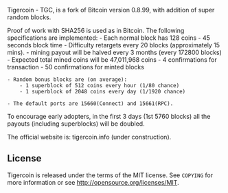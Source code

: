 Tigercoin - TGC, is a fork of Bitcoin version 0.8.99, with addition of super random blocks.

Proof of work with SHA256 is used as in Bitcoin. The following specifications are implemented:
	- Each normal block has 128 coins
	- 45 seconds block time
	- Difficulty retargets every 20 blocks (approximately 15 mins). 
	- mining payout will be halved every 3 months (every 172800 blocks)
	- Expected total mined coins will be 47,011,968 coins
	- 4 confirmations for transaction
	- 50 confirmations for minted blocks
	
	- Random bonus blocks are (on average):
		- 1 superblock of 512 coins every hour (1/80 chance) 
		- 1 superblock of 2048 coins every day (1/1920 chance)

	- The default ports are 15660(Connect) and 15661(RPC).

To encourage early adopters, in the first 3 days (1st 5760 blocks) all the payouts (including superblocks) will be doubled.

The official website is: tigercoin.info (under construction).


License
-------

Tigercoin is released under the terms of the MIT license. See `COPYING` for more
information or see http://opensource.org/licenses/MIT.
